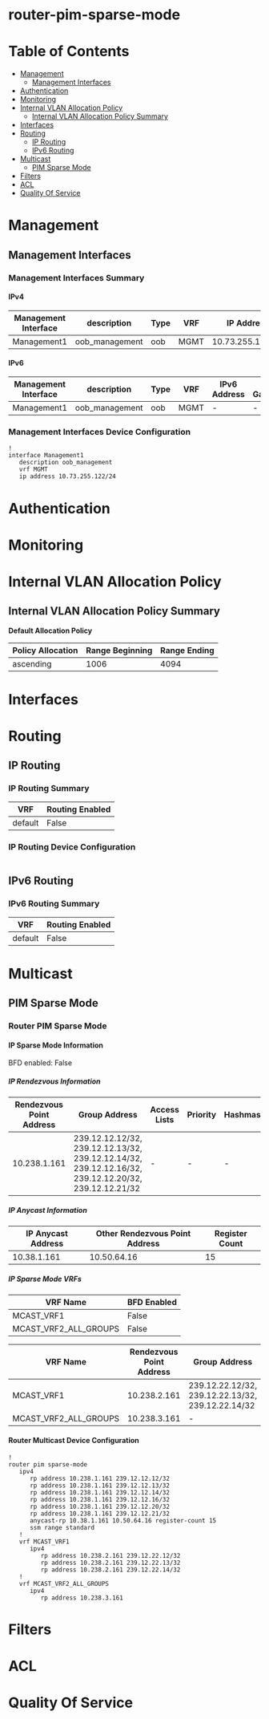 # router-pim-sparse-mode
# Table of Contents

- [Management](#management)
  - [Management Interfaces](#management-interfaces)
- [Authentication](#authentication)
- [Monitoring](#monitoring)
- [Internal VLAN Allocation Policy](#internal-vlan-allocation-policy)
  - [Internal VLAN Allocation Policy Summary](#internal-vlan-allocation-policy-summary)
- [Interfaces](#interfaces)
- [Routing](#routing)
  - [IP Routing](#ip-routing)
  - [IPv6 Routing](#ipv6-routing)
- [Multicast](#multicast)
  - [PIM Sparse Mode](#pim-sparse-mode)
- [Filters](#filters)
- [ACL](#acl)
- [Quality Of Service](#quality-of-service)

# Management

## Management Interfaces

### Management Interfaces Summary

#### IPv4

| Management Interface | description | Type | VRF | IP Address | Gateway |
| -------------------- | ----------- | ---- | --- | ---------- | ------- |
| Management1 | oob_management | oob | MGMT | 10.73.255.122/24 | 10.73.255.2 |

#### IPv6

| Management Interface | description | Type | VRF | IPv6 Address | IPv6 Gateway |
| -------------------- | ----------- | ---- | --- | ------------ | ------------ |
| Management1 | oob_management | oob | MGMT | - | - |

### Management Interfaces Device Configuration

```eos
!
interface Management1
   description oob_management
   vrf MGMT
   ip address 10.73.255.122/24
```

# Authentication

# Monitoring

# Internal VLAN Allocation Policy

## Internal VLAN Allocation Policy Summary

**Default Allocation Policy**

| Policy Allocation | Range Beginning | Range Ending |
| ------------------| --------------- | ------------ |
| ascending | 1006 | 4094 |

# Interfaces

# Routing

## IP Routing

### IP Routing Summary

| VRF | Routing Enabled |
| --- | --------------- |
| default | False |

### IP Routing Device Configuration

```eos
```
## IPv6 Routing

### IPv6 Routing Summary

| VRF | Routing Enabled |
| --- | --------------- |
| default | False |

# Multicast

## PIM Sparse Mode

### Router PIM Sparse Mode

#### IP Sparse Mode Information

BFD enabled: False

##### IP Rendezvous Information

| Rendezvous Point Address | Group Address | Access Lists | Priority | Hashmask | Override |
| ------------------------ | ------------- | ------------ | -------- | -------- | -------- |
| 10.238.1.161 | 239.12.12.12/32, 239.12.12.13/32, 239.12.12.14/32, 239.12.12.16/32, 239.12.12.20/32, 239.12.12.21/32 | - | - | - | - |

##### IP Anycast Information

| IP Anycast Address | Other Rendezvous Point Address | Register Count |
| ------------------ | ------------------------------ | -------------- |
| 10.38.1.161 | 10.50.64.16 | 15 |

##### IP Sparse Mode VRFs

| VRF Name | BFD Enabled |
| -------- | ----------- |
| MCAST_VRF1 | False |
| MCAST_VRF2_ALL_GROUPS | False |

| VRF Name | Rendezvous Point Address | Group Address | Access Lists | Priority | Hashmask | Override |
| -------- | ------------------------ | ------------- | ------------ | -------- | -------- | -------- |
| MCAST_VRF1 | 10.238.2.161 | 239.12.22.12/32, 239.12.22.13/32, 239.12.22.14/32 | - | - | - | - |
| MCAST_VRF2_ALL_GROUPS | 10.238.3.161 | - | - | - | - | - |

#### Router Multicast Device Configuration

```eos
!
router pim sparse-mode
   ipv4
      rp address 10.238.1.161 239.12.12.12/32
      rp address 10.238.1.161 239.12.12.13/32
      rp address 10.238.1.161 239.12.12.14/32
      rp address 10.238.1.161 239.12.12.16/32
      rp address 10.238.1.161 239.12.12.20/32
      rp address 10.238.1.161 239.12.12.21/32
      anycast-rp 10.38.1.161 10.50.64.16 register-count 15
      ssm range standard
   !
   vrf MCAST_VRF1
      ipv4
         rp address 10.238.2.161 239.12.22.12/32
         rp address 10.238.2.161 239.12.22.13/32
         rp address 10.238.2.161 239.12.22.14/32
   !
   vrf MCAST_VRF2_ALL_GROUPS
      ipv4
         rp address 10.238.3.161
```

# Filters

# ACL

# Quality Of Service
